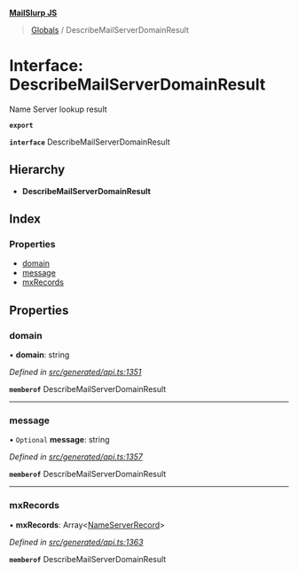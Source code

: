 **[MailSlurp JS](../README.md)**

> [Globals](../README.md) / DescribeMailServerDomainResult

# Interface: DescribeMailServerDomainResult

Name Server lookup result

**`export`** 

**`interface`** DescribeMailServerDomainResult

## Hierarchy

* **DescribeMailServerDomainResult**

## Index

### Properties

* [domain](describemailserverdomainresult.md#domain)
* [message](describemailserverdomainresult.md#message)
* [mxRecords](describemailserverdomainresult.md#mxrecords)

## Properties

### domain

•  **domain**: string

*Defined in [src/generated/api.ts:1351](https://github.com/mailslurp/mailslurp-client/blob/730b817/src/generated/api.ts#L1351)*

**`memberof`** DescribeMailServerDomainResult

___

### message

• `Optional` **message**: string

*Defined in [src/generated/api.ts:1357](https://github.com/mailslurp/mailslurp-client/blob/730b817/src/generated/api.ts#L1357)*

**`memberof`** DescribeMailServerDomainResult

___

### mxRecords

•  **mxRecords**: Array\<[NameServerRecord](nameserverrecord.md)>

*Defined in [src/generated/api.ts:1363](https://github.com/mailslurp/mailslurp-client/blob/730b817/src/generated/api.ts#L1363)*

**`memberof`** DescribeMailServerDomainResult
